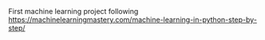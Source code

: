 First machine learning project following https://machinelearningmastery.com/machine-learning-in-python-step-by-step/

